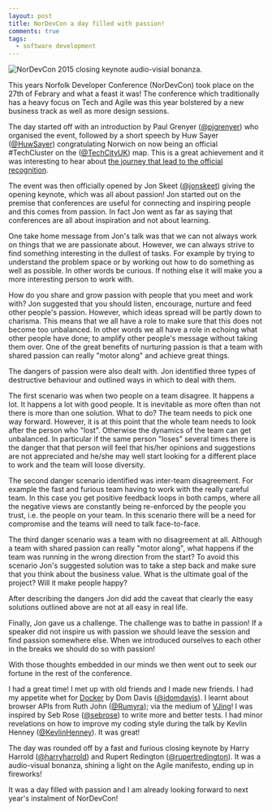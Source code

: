 ```yaml
---
layout: post
title: NorDevCon a day filled with passion!
comments: true
tags:
  - software development
---
```


![NorDevCon 2015 closing keynote audio-visial bonanza.](http://photos1.meetupstatic.com/photos/event/3/a/1/1/600_434894865.jpeg)

This years Norfolk Developer Conference (NorDevCon) took place on the 27th of
Febrary and what a feast it was! The conference which traditionally has a heavy
focus on Tech and Agile was this year bolstered by a new business track as well
as more design sessions. 

The day started off with an introduction by Paul Grenyer
([@pjgrenyer](https://twitter.com/pjgrenyer)) who organised the event, followed
by a short speech by Huw Sayer ([@HuwSayer](https://twitter.com/HuwSayer))
congratulating Norwich on now being an official #TechCluster on the
([@TechCityUK](https://twitter.com/TechCityUK)) map. This is a great
achievement and it was interesting to hear about [the journey that lead to the
official
recognition](http://norfolkchamber.co.uk/knowledge/guest-blogs/how-build-innovation-and-tech-cluster-norfolk).

The event was then officially opened by Jon Skeet
([@jonskeet](https://twitter.com/jonskeet)) giving the opening keynote, which
was all about passion! Jon started out on the premise that conferences are
useful for connecting and inspiring people and this comes from passion. In fact
Jon went as far as saying that conferences are all about inspiration and not
about learning.

One take home message from Jon's talk was that we can not always work on things
that we are passionate about. However, we can always strive to find something
interesting in the dullest of tasks. For example by trying to understand the
problem space or by working out how to do something as well as possible. In
other words be curious. If nothing else it will make you a more interesting
person to work with. 

How do you share and grow passion with people that you meet and work with? Jon
suggested that you should listen, encourage, nurture and feed other people's
passion. However, which ideas spread will be partly down to charisma. This
means that we all have a role to make sure that this does not become too
unbalanced. In other words we all have a role in echoing what other people have
done; to amplify other people's message without taking them over. One of the
great benefits of nurturing passion is that a team with shared passion can
really "motor along" and achieve great things.

The dangers of passion were also dealt with. Jon identified three types of
destructive behaviour and outlined ways in which to deal with them.

The first scenario was when two people on a team disagree. It happens a lot. It
happens a lot with good people. It is inevitable as more often than not there
is more than one solution. What to do? The team needs to pick one way forward.
However, it is at this point that the whole team needs to look after the person
who "lost". Otherwise the dynamics of the team can get unbalanced. In
particular if the same person "loses" several times there is the danger that
that person will feel that his/her opinions and suggestions are not appreciated
and he/she may well start looking for a different place to work and the team
will loose diversity.

The second danger scenario identified was inter-team disagreement. For example
the fast and furious team having to work with the really careful team. In this
case you get positive feedback loops in both camps, where all the negative
views are constantly being re-enforced by the people you trust, i.e. the people
on your team. In this scenario there will be a need for compromise and the
teams will need to talk face-to-face.

The third danger scenario was a team with no disagreement at all. Although a
team with shared passion can really "motor along", what happens if the team was
running in the wrong direction from the start? To avoid this scenario Jon's
suggested solution was to take a step back and make sure that you think about
the business value. What is the ultimate goal of the project? Will it make
people happy?

After describing the dangers Jon did add the caveat that clearly the easy
solutions outlined above are not at all easy in real life.

Finally, Jon gave us a challenge. The challenge was to bathe in
passion! If a speaker did not inspire us with passion we should leave the
session and find passion somewhere else. When we introduced ourselves to
each other in the breaks we should do so with passion!

With those thoughts embedded in our minds we then went out to seek our fortune
in the rest of the conference.

I had a great time! I met up with old friends and I made new friends. I had my
appetite whet for [Docker](https://www.docker.com) by Dom Davis
([@idomdavis](https://twitter.com/idomdavis)). I learnt about browser APIs from
Ruth John ([@Rumyra](https://twitter.com/Rumyra)); via the medium of
[VJing](http://en.wikipedia.org/wiki/VJing)! I was inspired by Seb Rose
([@sebrose](https://twitter.com/sebrose)) to write more and better tests. I had
minor revelations on how to improve my coding style during the talk by Kevlin
Henney ([@KevlinHenney](https://twitter.com/KevlinHenney)). It was great!

The day was rounded off by a fast and furious closing keynote by Harry Harrold
([@harryharrold](https://twitter.com/harryharrold)) and Rupert Redington
([@rupertredington](https://twitter.com/rupertredington)). It was a
audio-visual bonanza, shining a light on the Agile manifesto, ending up in
fireworks!

It was a day filled with passion and I am already looking forward to next year's
instalment of NorDevCon!
